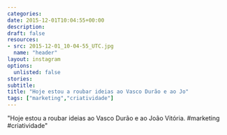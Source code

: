 ```yaml
---
categories:
date: 2015-12-01T10:04:55+00:00
description:
draft: false
resources:
- src: 2015-12-01_10-04-55_UTC.jpg
  name: "header"
layout: instagram
options:
  unlisted: false
stories:
subtitle:
title: "Hoje estou a roubar ideias ao Vasco Durão e ao Jo"
tags: ["marketing","criatividade"]
---
```


"Hoje estou a roubar ideias ao Vasco Durão e ao João Vitória. #marketing #criatividade"
